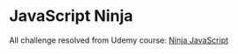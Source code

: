# JavaScript Ninja

All challenge resolved from Udemy course:
[Ninja JavaScript](https://www.udemy.com/curso-javascript-ninja/?couponCode=JSNINJA)
